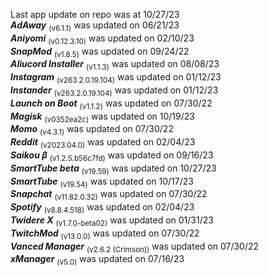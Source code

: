 Last app update on repo was at 10/27/23   
***AdAway*** <sub>(v6.1.1)</sub> was updated on 06/21/23   
***Aniyomi*** <sub>(v0.12.3.10)</sub> was updated on 02/10/23   
***SnapMod*** <sub>(v1.8.5)</sub> was updated on 09/24/22   
***Aliucord Installer*** <sub>(v1.1.3)</sub> was updated on 08/08/23   
***Instagram*** <sub>(v263.2.0.19.104)</sub> was updated on 01/12/23   
***Instander*** <sub>(v263.2.0.19.104)</sub> was updated on 01/12/23   
***Launch on Boot*** <sub>(v1.1.2)</sub> was updated on 07/30/22   
***Magisk*** <sub>(v0352ea2c)</sub> was updated on 10/19/23   
***Momo*** <sub>(v4.3.1)</sub> was updated on 07/30/22   
***Reddit*** <sub>(v2023.04.0)</sub> was updated on 02/04/23   
***Saikou β*** <sub>(v1.2.5.b56c7fd)</sub> was updated on 09/16/23   
***SmartTube beta*** <sub>(v19.59)</sub> was updated on 10/27/23   
***SmartTube*** <sub>(v19.54)</sub> was updated on 10/17/23   
***Snapchat*** <sub>(v11.82.0.32)</sub> was updated on 07/30/22   
***Spotify*** <sub>(v8.8.4.518)</sub> was updated on 02/04/23   
***Twidere X*** <sub>(v1.7.0-beta02)</sub> was updated on 01/31/23   
***TwitchMod*** <sub>(v13.0.0)</sub> was updated on 07/30/22   
***Vanced Manager*** <sub>(v2.6.2 (Crimson))</sub> was updated on 07/30/22   
***xManager*** <sub>(v5.0)</sub> was updated on 07/16/23   
